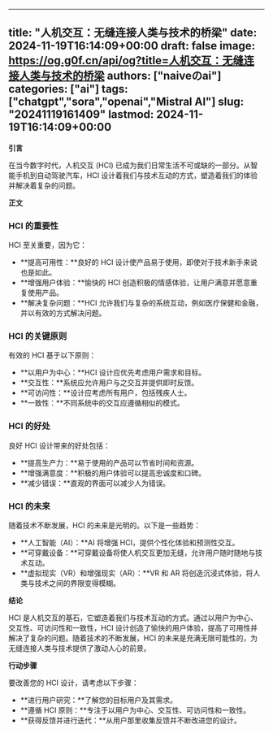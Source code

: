 
---
title: "人机交互：无缝连接人类与技术的桥梁"
date: 2024-11-19T16:14:09+00:00
draft: false
image: https://og.g0f.cn/api/og?title=人机交互：无缝连接人类与技术的桥梁
authors: ["naiveのai"]
categories: ["ai"]
tags: ["chatgpt","sora","openai","Mistral AI"]
slug: "20241119161409"
lastmod: 2024-11-19T16:14:09+00:00
---
**引言**

在当今数字时代，人机交互 (HCI) 已成为我们日常生活不可或缺的一部分。从智能手机到自动驾驶汽车，HCI 设计着我们与技术互动的方式，塑造着我们的体验并解决着复杂的问题。

**正文**

### HCI 的重要性

HCI 至关重要，因为它：

- **提高可用性：**良好的 HCI 设计使产品易于使用，即使对于技术新手来说也是如此。
- **增强用户体验：**愉快的 HCI 创造积极的情感体验，让用户满意并愿意重复使用产品。
- **解决复杂问题：**HCI 允许我们与复杂的系统互动，例如医疗保健和金融，并以有效的方式解决问题。

### HCI 的关键原则

有效的 HCI 基于以下原则：

- **以用户为中心：**HCI 设计应优先考虑用户需求和目标。
- **交互性：**系统应允许用户与之交互并提供即时反馈。
- **可访问性：**设计应考虑所有用户，包括残疾人士。
- **一致性：**不同系统中的交互应遵循相似的模式。

### HCI 的好处

良好 HCI 设计带来的好处包括：

- **提高生产力：**易于使用的产品可以节省时间和资源。
- **增强满意度：**积极的用户体验可以提高忠诚度和口碑。
- **减少错误：**直观的界面可以减少人为错误。

### HCI 的未来

随着技术不断发展，HCI 的未来是光明的。以下是一些趋势：

- **人工智能（AI）：**AI 将增强 HCI，提供个性化体验和预测性交互。
- **可穿戴设备：**可穿戴设备将使人机交互更加无缝，允许用户随时随地与技术互动。
- **虚拟现实（VR）和增强现实（AR）：**VR 和 AR 将创造沉浸式体验，将人类与技术之间的界限变得模糊。

**结论**

HCI 是人机交互的基石，它塑造着我们与技术互动的方式。通过以用户为中心、交互性、可访问性和一致性，HCI 设计创造了愉快的用户体验，提高了可用性并解决了复杂的问题。随着技术的不断发展，HCI 的未来是充满无限可能性的，为无缝连接人类与技术提供了激动人心的前景。

**行动步骤**

要改善您的 HCI 设计，请考虑以下步骤：

- **进行用户研究：**了解您的目标用户及其需求。
- **遵循 HCI 原则：**专注于以用户为中心、交互性、可访问性和一致性。
- **获得反馈并进行迭代：**从用户那里收集反馈并不断改进您的设计。